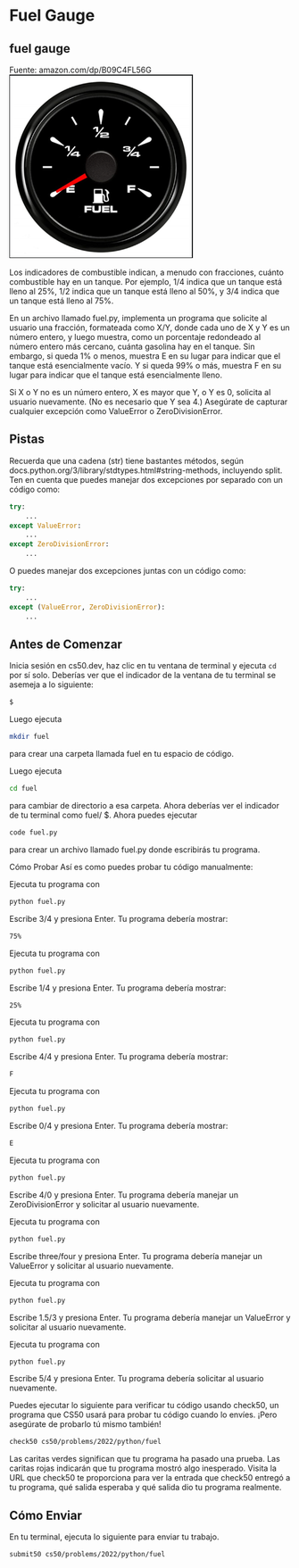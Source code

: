 # Fuel Gauge

## fuel gauge

Fuente: amazon.com/dp/B09C4FL56G
![alt text](image.png)

Los indicadores de combustible indican, a menudo con fracciones, cuánto combustible hay en un tanque. Por ejemplo, 1/4 indica que un tanque está lleno al 25%, 1/2 indica que un tanque está lleno al 50%, y 3/4 indica que un tanque está lleno al 75%.

En un archivo llamado fuel.py, implementa un programa que solicite al usuario una fracción, formateada como X/Y, donde cada uno de X y Y es un número entero, y luego muestra, como un porcentaje redondeado al número entero más cercano, cuánta gasolina hay en el tanque. Sin embargo, si queda 1% o menos, muestra E en su lugar para indicar que el tanque está esencialmente vacío. Y si queda 99% o más, muestra F en su lugar para indicar que el tanque está esencialmente lleno.

Si X o Y no es un número entero, X es mayor que Y, o Y es 0, solicita al usuario nuevamente. (No es necesario que Y sea 4.) Asegúrate de capturar cualquier excepción como ValueError o ZeroDivisionError.

## Pistas

Recuerda que una cadena (str) tiene bastantes métodos, según docs.python.org/3/library/stdtypes.html#string-methods, incluyendo split.
Ten en cuenta que puedes manejar dos excepciones por separado con un código como:

```python
try:
    ...
except ValueError:
    ...
except ZeroDivisionError:
    ...
```

O puedes manejar dos excepciones juntas con un código como:

```python
try:
    ...
except (ValueError, ZeroDivisionError):
    ...
```

## Antes de Comenzar

Inicia sesión en cs50.dev, haz clic en tu ventana de terminal y ejecuta `cd` por sí solo. Deberías ver que el indicador de la ventana de tu terminal se asemeja a lo siguiente:

```bash
$
```

Luego ejecuta

```bash
mkdir fuel
```

para crear una carpeta llamada fuel en tu espacio de código.

Luego ejecuta

```bash
cd fuel
```

para cambiar de directorio a esa carpeta. Ahora deberías ver el indicador de tu terminal como fuel/ $. Ahora puedes ejecutar

```bash
code fuel.py
```

para crear un archivo llamado fuel.py donde escribirás tu programa.

Cómo Probar
Así es como puedes probar tu código manualmente:

Ejecuta tu programa con

```bash
python fuel.py
```

Escribe 3/4 y presiona Enter. Tu programa debería mostrar:

```bash
75%
```

Ejecuta tu programa con

```bash
python fuel.py
```

Escribe 1/4 y presiona Enter. Tu programa debería mostrar:

```bash
25%
```

Ejecuta tu programa con

```bash
python fuel.py
```

Escribe 4/4 y presiona Enter. Tu programa debería mostrar:

```bash
F
```

Ejecuta tu programa con

```bash
python fuel.py
```

Escribe 0/4 y presiona Enter. Tu programa debería mostrar:

```bash
E
```

Ejecuta tu programa con

```bash
python fuel.py
```

Escribe 4/0 y presiona Enter. Tu programa debería manejar un ZeroDivisionError y solicitar al usuario nuevamente.

Ejecuta tu programa con

```bash
python fuel.py
```

Escribe three/four y presiona Enter. Tu programa debería manejar un ValueError y solicitar al usuario nuevamente.

Ejecuta tu programa con

```bash
python fuel.py
```

Escribe 1.5/3 y presiona Enter. Tu programa debería manejar un ValueError y solicitar al usuario nuevamente.

Ejecuta tu programa con

```bash
python fuel.py
```

Escribe 5/4 y presiona Enter. Tu programa debería solicitar al usuario nuevamente.

Puedes ejecutar lo siguiente para verificar tu código usando check50, un programa que CS50 usará para probar tu código cuando lo envíes. ¡Pero asegúrate de probarlo tú mismo también!

```bash
check50 cs50/problems/2022/python/fuel
```

Las caritas verdes significan que tu programa ha pasado una prueba. Las caritas rojas indicarán que tu programa mostró algo inesperado. Visita la URL que check50 te proporciona para ver la entrada que check50 entregó a tu programa, qué salida esperaba y qué salida dio tu programa realmente.

## Cómo Enviar

En tu terminal, ejecuta lo siguiente para enviar tu trabajo.

```bash
submit50 cs50/problems/2022/python/fuel
```

